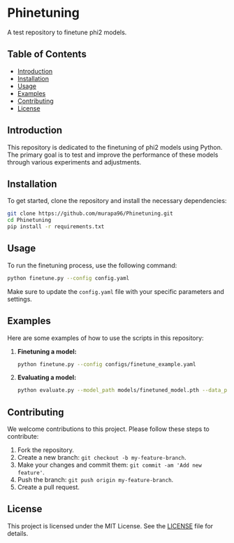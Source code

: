 # Phinetuning

A test repository to finetune phi2 models.

## Table of Contents

- [Introduction](#introduction)
- [Installation](#installation)
- [Usage](#usage)
- [Examples](#examples)
- [Contributing](#contributing)
- [License](#license)

## Introduction

This repository is dedicated to the finetuning of phi2 models using Python. The primary goal is to test and improve the performance of these models through various experiments and adjustments.

## Installation

To get started, clone the repository and install the necessary dependencies:

```bash
git clone https://github.com/murapa96/Phinetuning.git
cd Phinetuning
pip install -r requirements.txt
```

## Usage

To run the finetuning process, use the following command:

```bash
python finetune.py --config config.yaml
```

Make sure to update the `config.yaml` file with your specific parameters and settings.

## Examples

Here are some examples of how to use the scripts in this repository:

1. **Finetuning a model:**
    ```bash
    python finetune.py --config configs/finetune_example.yaml
    ```

2. **Evaluating a model:**
    ```bash
    python evaluate.py --model_path models/finetuned_model.pth --data_path data/test_data.csv
    ```

## Contributing

We welcome contributions to this project. Please follow these steps to contribute:

1. Fork the repository.
2. Create a new branch: `git checkout -b my-feature-branch`.
3. Make your changes and commit them: `git commit -am 'Add new feature'`.
4. Push the branch: `git push origin my-feature-branch`.
5. Create a pull request.

## License

This project is licensed under the MIT License. See the [LICENSE](LICENSE) file for details.
